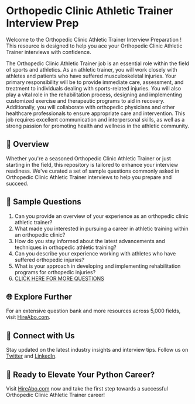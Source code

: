 # Orthopedic Clinic Athletic Trainer Interview Prep

Welcome to the Orthopedic Clinic Athletic Trainer Interview Preparation ! This resource is designed to help you ace your Orthopedic Clinic Athletic Trainer interviews with confidence.

The Orthopedic Clinic Athletic Trainer job is an essential role within the field of sports and athletics. As an athletic trainer, you will work closely with athletes and patients who have suffered musculoskeletal injuries. Your primary responsibility will be to provide immediate care, assessment, and treatment to individuals dealing with sports-related injuries. You will also play a vital role in the rehabilitation process, designing and implementing customized exercise and therapeutic programs to aid in recovery. Additionally, you will collaborate with orthopedic physicians and other healthcare professionals to ensure appropriate care and intervention. This job requires excellent communication and interpersonal skills, as well as a strong passion for promoting health and wellness in the athletic community.

## 🚀 Overview

Whether you're a seasoned Orthopedic Clinic Athletic Trainer or just starting in the field, this repository is tailored to enhance your interview readiness. We've curated a set of sample questions commonly asked in Orthopedic Clinic Athletic Trainer interviews to help you prepare and succeed.

## 📝 Sample Questions

1. Can you provide an overview of your experience as an orthopedic clinic athletic trainer?
2. What made you interested in pursuing a career in athletic training within an orthopedic clinic?
3. How do you stay informed about the latest advancements and techniques in orthopedic athletic training?
4. Can you describe your experience working with athletes who have suffered orthopedic injuries?
5. What is your approach in developing and implementing rehabilitation programs for orthopedic injuries?
6. [CLICK HERE FOR MORE QUESTIONS](https://hireabo.com/job/15_3_33/Orthopedic%20Clinic%20Athletic%20Trainer)

## 🌐 Explore Further

For an extensive question bank and more resources across 5,000 fields, visit [HireAbo.com](https://www.hireabo.com).

## 📱 Connect with Us

Stay updated on the latest industry insights and interview tips. Follow us on [Twitter](https://twitter.com/hireabo) and [LinkedIn](https://www.linkedin.com/in/hire-abo-3609972a8/).

## 🚀 Ready to Elevate Your Python Career?

Visit [HireAbo.com](https://www.hireabo.com) now and take the first step towards a successful Orthopedic Clinic Athletic Trainer career!